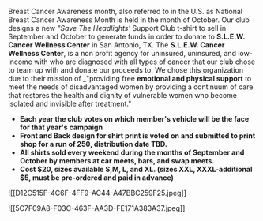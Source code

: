 Breast Cancer Awareness month, also referred to in the U.S. as National Breast Cancer Awareness Month is held in the month of October.  Our club designs a new *"Save The Headlights'* Support Club t-shirt to sell in September and October to generate funds in order to donate to **S.L.E.W. Cancer Wellness Center** in San Antonio, TX.  The **S.L.E.W. Cancer Wellness Center**, is a non profit agency for uninsured, uninsured, and low-income with who are diagnosed with all types of cancer that our club chose to team up with and donate our proceeds to. We chose this organization due to their mission of _"providing free **emotional and physical support** to meet the needs of disadvantaged women by providing a continuum of care that restores the health and dignity of vulnerable women who become isolated and invisible after treatment." 

- **Each year the club votes on which member's vehicle will be the face for that year's campaign**
- **Front and Back design for shirt print is voted on and submitted to print shop for a run of 250, distribution date TBD.**
- **All shirts sold every weekend during the months of September and October by members at car meets, bars, and swap meets.**
- **Cost $20, sizes available S,M, L, and XL. (sizes XXL, XXXL-additional $5, must be pre-ordered and paid in advance)**


![[D12C515F-4C6F-4FF9-AC44-A47BBC259F25.jpeg]]

![[5C7F09A8-F03C-463F-AA3D-FE171A383A37.jpeg]]